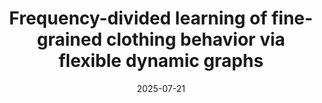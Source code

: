 ---
title: "Frequency-divided learning of fine-grained clothing behavior via flexible dynamic graphs"
collection: publications
permalink: /publication/2025-freq-div
date: 2025-07-21
venue: 'IEEE Transactions on Visualization and Computer Graphics'
# link: 'https://ieeexplore.ieee.org/abstract/document/10371781'
paperurl: '/files/pdf/research/202507FreqDiv-TVCG.pdf'
# github: 'https://github.com/GlowingHorse/NetVisCompare'
book: '/research/120spectral-graph/'
# zenodo: 'https://zenodo.org/badge/628158030.svg'
# researchButton: 'https://li-tianxing.github.io/#featured'
citation: '<a href="https://li-tianxing.github.io/">Tianxing Li</a>, Rui Shi, <a href="https://graphics.c.u-tokyo.ac.jp/hp/kanai/">Takashi Kanai</a>, <a href="https://www.researchgate.net/scientific-contributions/Qing-Zhu-2164787753">Qing Zhu</a>. <i>IEEE Transactions on Visualization and Computer Graphics</i>, 2025, Accepted.'
---
